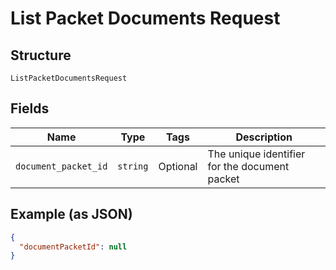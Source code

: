 
# List Packet Documents Request

## Structure

`ListPacketDocumentsRequest`

## Fields

| Name | Type | Tags | Description |
|  --- | --- | --- | --- |
| `document_packet_id` | `string` | Optional | The unique identifier for the document packet |

## Example (as JSON)

```json
{
  "documentPacketId": null
}
```

